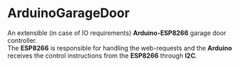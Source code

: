 # ArduinoGarageDoor

An extensible (in case of IO requirements) **Arduino-ESP8266** garage door controller.
<br>
The **ESP8266** is responsible for handling the web-requests and the **Arduino** receives the control instructions from the **ESP8266** through **I2C**.
